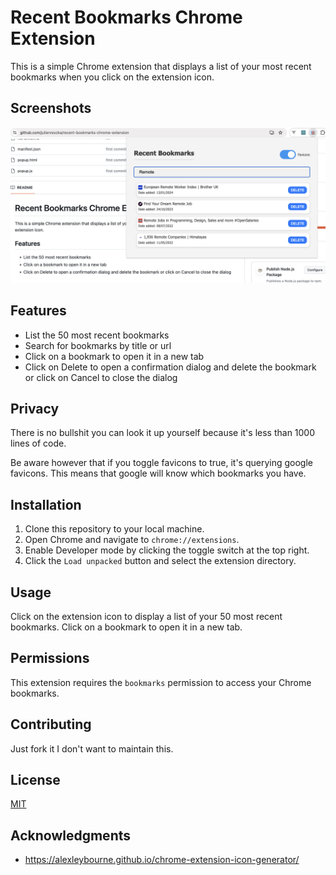 # Recent Bookmarks Chrome Extension

This is a simple Chrome extension that displays a list of your most recent bookmarks when you click on the extension icon.

## Screenshots

![Screenshot 1](screenshots/screenshot-1.png)

## Features

- List the 50 most recent bookmarks
- Search for bookmarks by title or url
- Click on a bookmark to open it in a new tab
- Click on Delete to open a confirmation dialog and delete the bookmark or click on Cancel to close the dialog

## Privacy

There is no bullshit you can look it up yourself because it's less than 1000 lines of code.

Be aware however that if you toggle favicons to true, it's querying google favicons.
This means that google will know which bookmarks you have.

## Installation

1. Clone this repository to your local machine.
2. Open Chrome and navigate to `chrome://extensions`.
3. Enable Developer mode by clicking the toggle switch at the top right.
4. Click the `Load unpacked` button and select the extension directory.

## Usage

Click on the extension icon to display a list of your 50 most recent bookmarks. Click on a bookmark to open it in a new tab.

## Permissions

This extension requires the `bookmarks` permission to access your Chrome bookmarks.

## Contributing

Just fork it I don't want to maintain this.

## License

[MIT](https://choosealicense.com/licenses/mit/)

## Acknowledgments

- https://alexleybourne.github.io/chrome-extension-icon-generator/
